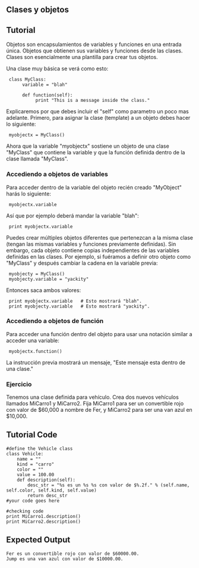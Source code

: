 Clases y objetos
-----------------

Tutorial
--------

Objetos son encapsulamientos de variables y funciones en una entrada única. Objetos que obtienen sus variables y funciones desde las clases. Clases son esencialmente una plantilla para crear tus objetos.

Una clase muy básica se verá como esto:

     class MyClass:
          variable = "blah"

          def function(self):
               print "This is a message inside the class."

Explicaremos por que debes incluir el "self" como parametro un poco mas adelante.  Primero, para asignar la clase (template) a un objeto debes hacer lo siguiente:

     myobjectx = MyClass()

Ahora que la variable "myobjectx" sostiene un objeto de una clase "MyClass" que contiene la variable y que la función definida dentro de la clase llamada "MyClass".

### Accediendo a objetos de variables

Para acceder dentro de la variable del objeto recién creado "MyObject" harás lo siguiente:

     myobjectx.variable

Así que por ejemplo deberá mandar la variable "blah":

     print myobjectx.variable

Puedes crear múltiples objetos diferentes que pertenezcan a la misma clase (tengan las mismas variables y funciones previamente definidas). Sin embargo, cada objeto contiene copias independientes de las variables definidas en las clases. Por ejemplo, si fuéramos a definir otro objeto como "MyClass" y después cambiar la cadena en la variable previa:

     myobjecty = MyClass()
     myobjecty.variable = "yackity"

Entonces saca ambos valores:
     
     print myobjectx.variable   # Esto mostrará "blah".
     print myobjecty.variable   # Esto mostrará "yackity".

### Accediendo a objetos de función

Para acceder una función dentro del objeto para usar una notación similar a acceder una variable:

     myobjectx.function()

La instrucción previa mostrará un mensaje, "Este mensaje esta dentro de una clase."



### Ejercicio

Tenemos una clase definida para vehículo. Crea dos nuevos vehículos llamados MiCarro1 y MiCarro2. Fija MiCarro1 para ser un convertible rojo con valor de $60,000 a nombre de Fer, y MiCarro2 para ser una van azul en $10,000.

Tutorial Code
-------------

	#define the Vehicle class
	class Vehicle:
	    name = ""
	    kind = "carro"
	    color = ""
	    value = 100.00 
	    def description(self):
	        desc_str = "%s es un %s %s con valor de $%.2f." % (self.name, self.color, self.kind, self.value)
	        return desc_str
	#your code goes here	
	
	#checking code
	print MiCarro1.description()
	print MiCarro2.description()

Expected Output
---------------

	Fer es un convertible rojo con valor de $60000.00.
	Jump es una van azul con valor de $10000.00.
